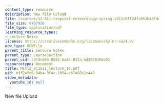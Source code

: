 ```yaml
---
content_type: resource
description: New file Upload
file: /courses/12-811-tropical-meteorology-spring-2011/0ff24fc054b43f4c1954a6746802c448_MIT12_811S11_lecture_14.pdf
file_size: 9767926
file_type: application/pdf
learning_resource_types:
- Lecture Notes
license: https://creativecommons.org/licenses/by-nc-sa/4.0/
ocw_type: OCWFile
parent_title: Lecture Notes
parent_type: CourseSection
parent_uid: 23fdcd6b-0082-ba44-012a-bd304810dc02
resourcetype: Document
title: MIT12_811S11_lecture_14.pdf
uid: 0ff24fc0-54b4-3f4c-1954-a6746802c448
video_metadata:
  youtube_id: null
---
```

New file Upload